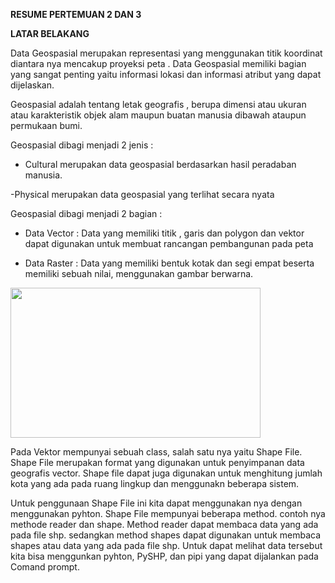 **RESUME PERTEMUAN 2 DAN 3**

**LATAR BELAKANG**

Data Geospasial merupakan representasi yang menggunakan titik koordinat diantara nya mencakup proyeksi peta . Data Geospasial memiliki bagian yang sangat penting yaitu informasi lokasi dan informasi atribut yang dapat dijelaskan.

Geospasial adalah tentang letak geografis , berupa dimensi atau ukuran atau karakteristik objek alam maupun buatan manusia dibawah ataupun permukaan bumi.

Geospasial dibagi menjadi 2 jenis :

- Cultural merupakan data geospasial berdasarkan hasil peradaban manusia.

-Physical merupakan data geospasial yang terlihat secara nyata

Geospasial dibagi menjadi 2 bagian :

- Data Vector : Data yang memiliki titik , garis dan polygon dan vektor dapat digunakan untuk membuat rancangan pembangunan pada peta

- Data Raster : Data yang memiliki bentuk kotak dan segi empat beserta memiliki sebuah nilai, menggunakan gambar berwarna.

<img src="./media/image1.png" width="400" height="240" />

Pada Vektor mempunyai sebuah class, salah satu nya yaitu Shape File. Shape File merupakan format yang digunakan untuk penyimpanan data geografis vector. Shape file dapat juga digunakan untuk menghitung jumlah kota yang ada pada ruang lingkup dan menggunakn beberapa sistem.

Untuk penggunaan Shape File ini kita dapat menggunakan nya dengan menggunakan pyhton. Shape File mempunyai beberapa method. contoh nya methode reader dan shape. Method reader dapat membaca data yang ada pada file shp. sedangkan method shapes dapat digunakan untuk membaca shapes atau data yang ada pada file shp. Untuk dapat melihat data tersebut kita bisa menggunkan pyhton, PySHP, dan pipi yang dapat dijalankan pada Comand prompt.
